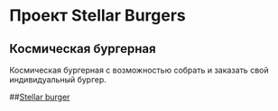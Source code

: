 # Проект Stellar Burgers

## Космическая бургерная

Космическая бургерная с возможностью собрать и заказать свой индивидуальный бургер.

##[Stellar burger](https://tavakai.github.io/stellar-burger/)